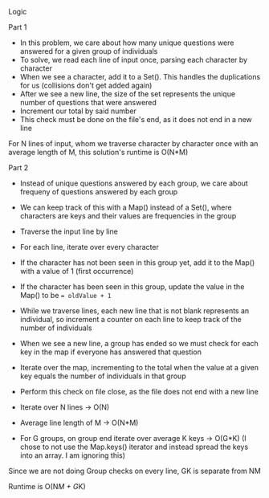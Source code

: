 Logic

Part 1

- In this problem, we care about how many unique questions were answered for a given group of individuals
- To solve, we read each line of input once, parsing each character by character
- When we see a character, add it to a Set(). This handles the duplications for us (collisions don't get added again)
- After we see a new line, the size of the set represents the unique number of questions that were answered
- Increment our total by said number
- This check must be done on the file's end, as it does not end in a new line

For N lines of input, whom we traverse character by character once with an average length of M, this solution's runtime is O(N*M)

Part 2

- Instead of unique questions answered by each group, we care about frequeny of questions answered by each group
- We can keep track of this with a Map() instead of a Set(), where characters are keys and their values are frequencies in the group
- Traverse the input line by line
- For each line, iterate over every character
- If the character has not been seen in this group yet, add it to the Map() with a value of 1 (first occurrence)
- If the character has been seen in this group, update the value in the Map() to be `= oldValue + 1`
- While we traverse lines, each new line that is not blank represents an individual, so increment a counter on each line to keep track of the number of individuals
- When we see a new line, a group has ended so we must check for each key in the map if everyone has answered that question
- Iterate over the map, incrementing to the total when the value at a given key equals the number of individuals in that group

- Perform this check on file close, as the file does not end with a new line

- Iterate over N lines -> O(N)
- Average line length of M -> O(N*M)
- For G groups, on group end iterate over average K keys -> O(G*K) (I chose to not use the Map.keys() iterator and instead spread the keys into an array. I am ignoring this)

Since we are not doing Group checks on every line, GK is separate from NM

Runtime is O(N*M + G*K)
